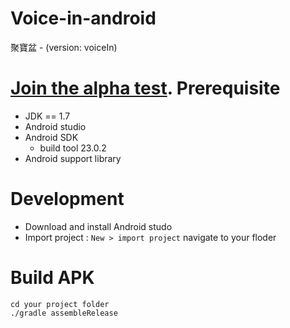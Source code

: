 # Voice-in-android
聚寶盆 - (version: voiceIn)

[Join the alpha test](https://play.google.com/apps/testing/tw.kits.voicein).
Prerequisite
===
- JDK == 1.7
- Android studio
- Android SDK 
  - build tool 23.0.2
- Android support library

Development
===
- Download and install Android studo
- Import project : ```New > import project``` navigate to your floder

Build APK
===
```
cd your project folder
./gradle assembleRelease
```

